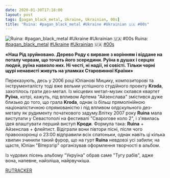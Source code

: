 ```yaml
---
date: 2020-01-30T17:18:00
layout: post
tags: [pagan_black_metal, Ukraine, Ukrainian, 00s]
title: "Ruina: #pagan_black_metal #Ukraine #Ukrainian 🇺🇦 #00s"
---
```

![Ruina: #pagan_black_metal #Ukraine #Ukrainian 🇺🇦 #00s](https://res.cloudinary.com/vast-space-unexplored/image/upload/q_auto,dpr_auto,w_auto/photos/photo_868_30-01-2020_17-18-00.jpg)
Ruina: [#pagan_black_metal](/tags/#pagan_black_metal) [#Ukraine](/tags/#Ukraine) [#Ukrainian](/tags/#Ukrainian) 🇺🇦 [#00s](/tags/#00s)

__«Наш Рід зруйновано. Дерево Роду є вирване з корінням і віддане на поталу червам, що точать його зсередини. Руїна в душах і серцях людей, руїна навколо них. Ні честі, ні надії, ні совісті. Тільки чорні щурі ненависті живуть на уламках Старовинної Країни»__

Переказують, десь у 2006 році Юліанові Мицику, композиторові та інструменталісту тоді вже вельми успішного студійного проекту **Kroda**, захотілось грати дез-метал. Із місцевих метал-музик склався квартет **Руїна**, котрі, кажуть, під впливом Артема &quot;Айзенслава&quot; змістився дуже близько до того, що грала **Kroda**, однак із більш прямолінійною націоналістичною спрямованістю і під впливом олдскульного дез-металу як рудименту початкового задуму.Влітку 2007 року **Ruina** мала виступати у Севастополі на фестивалі &quot;Сварогове коло 2&quot;, і з&#39;явилась ідея влаштувати перший виступ **Кроди**. Формула така: **Ruina** + Айзенслав + флейтист. Відіграли вони півтори пісні, після чого правоохоронці о 23:00 відправили всіх спатоньки, однак навіть ці кілька хвилин зчинили такий фурор, що на гурт **Ruina** невдовзі усі забили; на щастя, Юліан &quot;Вітерзгір&quot; організував оформлення творчості в альбом.

Із чудових пісень альбому &quot;Укруїна&quot; обрав саме &quot;Тугу рабів&quot;, адже вона, напевне, найзліша, найрвучкіша.

[RUTRACKER](https://rutracker.org/forum/viewtopic.php?t=1623146)